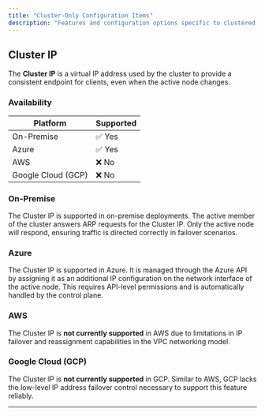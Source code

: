 ```yaml
---
title: "Cluster-Only Configuration Items"
description: "Features and configuration options specific to clustered environments"
---
```


## Cluster IP

The **Cluster IP** is a virtual IP address used by the cluster to provide a consistent endpoint for clients, even when the active node changes.

### Availability

| Platform         | Supported |
|------------------|-----------|
| On-Premise       | ✅ Yes    |
| Azure            | ✅ Yes    |
| AWS              | ❌ No     |
| Google Cloud (GCP) | ❌ No     |

### On-Premise

The Cluster IP is supported in on-premise deployments. The active member of the cluster answers ARP requests for the Cluster IP. Only the active node will respond, ensuring traffic is directed correctly in failover scenarios.

### Azure

The Cluster IP is supported in Azure. It is managed through the Azure API by assigning it as an additional IP configuration on the network interface of the active node. This requires API-level permissions and is automatically handled by the control plane.

### AWS

The Cluster IP is **not currently supported** in AWS due to limitations in IP failover and reassignment capabilities in the VPC networking model.

### Google Cloud (GCP)

The Cluster IP is **not currently supported** in GCP. Similar to AWS, GCP lacks the low-level IP address failover control necessary to support this feature reliably.

---